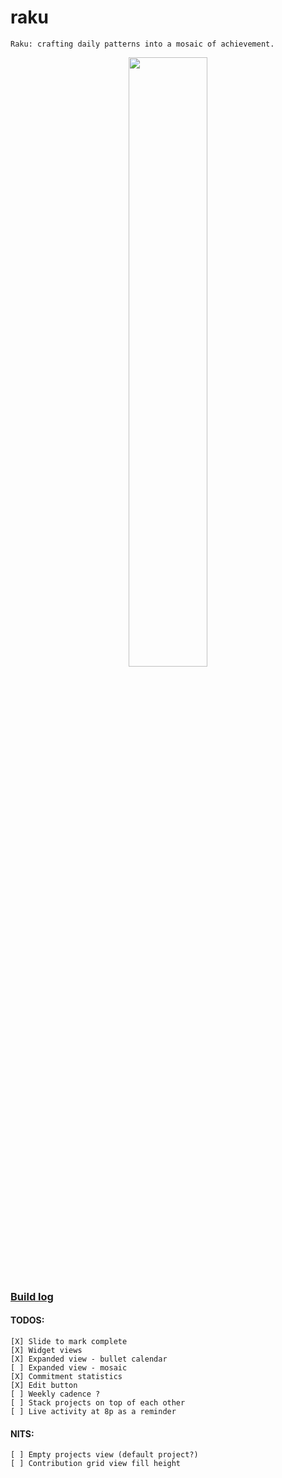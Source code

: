 # raku

```
Raku: crafting daily patterns into a mosaic of achievement.
```

<p align="center">
  <img src="https://github.com/user-attachments/assets/7f79da24-2799-4ffd-abb3-2201eb4722b8" width="50%">
</p>

### [Build log](https://x.com/anishtxt/status/1873221188253827158)

#### TODOS:  
```
[X] Slide to mark complete  
[X] Widget views  
[X] Expanded view - bullet calendar
[ ] Expanded view - mosaic
[X] Commitment statistics  
[X] Edit button  
[ ] Weekly cadence ?
[ ] Stack projects on top of each other
[ ] Live activity at 8p as a reminder  
```

#### NITS:
```
[ ] Empty projects view (default project?)
[ ] Contribution grid view fill height
```
